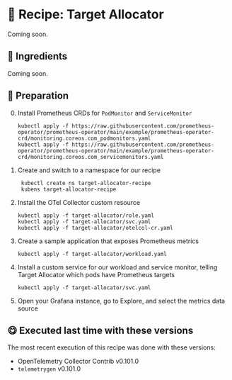 # 🍜 Recipe: Target Allocator

Coming soon.

## 🧄 Ingredients

Coming soon.

## 🥣 Preparation

0. Install Prometheus CRDs for `PodMonitor` and `ServiceMonitor`
   ```terminal
   kubectl apply -f https://raw.githubusercontent.com/prometheus-operator/prometheus-operator/main/example/prometheus-operator-crd/monitoring.coreos.com_podmonitors.yaml
   kubectl apply -f https://raw.githubusercontent.com/prometheus-operator/prometheus-operator/main/example/prometheus-operator-crd/monitoring.coreos.com_servicemonitors.yaml
   ```

1. Create and switch to a namespace for our recipe
   ```terminal
    kubectl create ns target-allocator-recipe
    kubens target-allocator-recipe
   ```

2. Install the OTel Collector custom resource
   ```terminal
   kubectl apply -f target-allocator/role.yaml
   kubectl apply -f target-allocator/svc.yaml
   kubectl apply -f target-allocator/otelcol-cr.yaml
   ```

3. Create a sample application that exposes Prometheus metrics
   ```terminal
   kubectl apply -f target-allocator/workload.yaml
   ```

5. Install a custom service for our workload and service monitor, telling Target Allocator which pods have Prometheus targets
   ```terminal
   kubectl apply -f target-allocator/svc.yaml
   ```

9.  Open your Grafana instance, go to Explore, and select the metrics data source


## 😋 Executed last time with these versions

The most recent execution of this recipe was done with these versions:

- OpenTelemetry Collector Contrib v0.101.0
- `telemetrygen` v0.101.0
